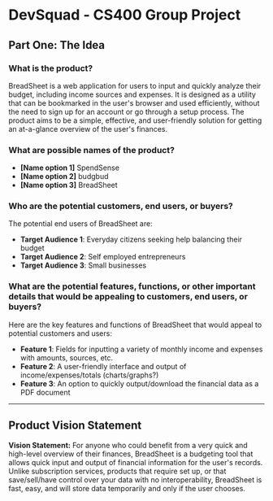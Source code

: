 # DevSquad - CS400 Group Project

## Part One: The Idea

### What is the product?

BreadSheet is a web application for users to input and quickly analyze their budget, including income sources and expenses. It is designed as a utility that can be bookmarked in the user's browser and used efficiently, without the need to sign up for an account or go through a setup process. The product aims to be a simple, effective, and user-friendly solution for getting an at-a-glance overview of the user's finances.

### What are possible names of the product?

- **[Name option 1]** SpendSense
- **[Name option 2]** budgbud
- **[Name option 3]** BreadSheet

### Who are the potential customers, end users, or buyers?

The potential end users of BreadSheet are:

- **Target Audience 1**: Everyday citizens seeking help balancing their budget
- **Target Audience 2**: Self employed entrepreneurs
- **Target Audience 3**: Small businesses

### What are the potential features, functions, or other important details that would be appealing to customers, end users, or buyers?

Here are the key features and functions of BreadSheet that would appeal to potential customers and users:

- **Feature 1**: Fields for inputting a variety of monthly income and expenses with amounts, sources, etc.
- **Feature 2**: A user-friendly interface and output of income/expenses/totals (charts/graphs?)
- **Feature 3**: An option to quickly output/download the financial data as a PDF document

---

## Product Vision Statement

**Vision Statement:**
For anyone who could benefit from a very quick and high-level overview of their finances, BreadSheet is a budgeting tool that allows quick input and output of financial information for the user's records. Unlike subscription services, products that require set up, or that save/sell/have control over your data with no interoperability, BreadSheet is fast, easy, and will store data temporarily and only if the user chooses.
